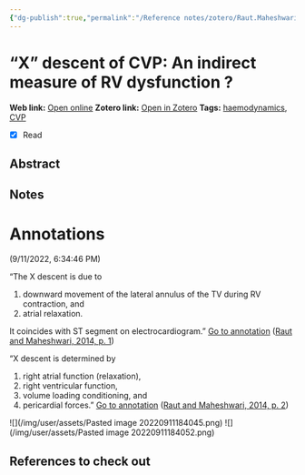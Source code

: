 ```yaml
---
{"dg-publish":true,"permalink":"/Reference notes/zotero/Raut.Maheshwari2014/","title":"“X” descent of CVP: An indirect measure of RV dysfunction ?"}
---
```



# “X” descent of CVP: An indirect measure of RV dysfunction ?
**Web link:** [Open online](https://www.ncbi.nlm.nih.gov/pmc/articles/PMC4152694/)
**Zotero link:** [Open in Zotero](zotero://select/items/@Raut.Maheshwari2014)
**Tags:** [haemodynamics](haemodynamics), [CVP](../../Knowledge/Medicine/Central%20venous%20pressure.md)
- [x] Read

## Abstract



## Notes
# Annotations  
(9/11/2022, 6:34:46 PM)

“The X descent is due to 
1. downward movement of the lateral annulus of the TV during RV contraction, and 
2. atrial relaxation. 

It coincides with ST segment on electrocardiogram.” [Go to annotation](zotero://open-pdf/library/items/ZUJKT5U8?page=1&annotation=R7R9CEXA) ([Raut and Maheshwari, 2014, p. 1](zotero://select/library/items/IGS4Q9HH))

“X descent is determined by
1. right atrial function (relaxation),
2. right ventricular function, 
3. volume loading conditioning, and 
4. pericardial forces.” [Go to annotation](zotero://open-pdf/library/items/ZUJKT5U8?page=2&annotation=RQNUX6B3) ([Raut and Maheshwari, 2014, p. 2](zotero://select/library/items/IGS4Q9HH))

![](/img/user/assets/Pasted image 20220911184045.png)
![](/img/user/assets/Pasted image 20220911184052.png)

## References to check out